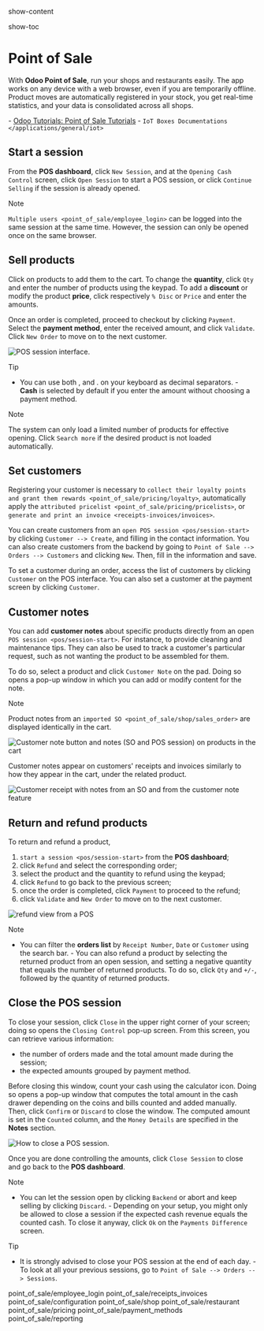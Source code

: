 show-content  

show-toc  

# Point of Sale

With **Odoo Point of Sale**, run your shops and restaurants easily. The
app works on any device with a web browser, even if you are temporarily
offline. Product moves are automatically registered in your stock, you
get real-time statistics, and your data is consolidated across all
shops.

<div class="seealso">

\- [Odoo Tutorials: Point of Sale
Tutorials](https://www.odoo.com/slides/point-of-sale-28) -
`IoT Boxes Documentations </applications/general/iot>`

</div>

## Start a session

From the **POS dashboard**, click `New Session`, and at the
`Opening Cash
Control` screen, click `Open Session` to start a POS session, or click
`Continue
Selling` if the session is already opened.

> [!NOTE]
> `Multiple users <point_of_sale/employee_login>` can be logged into the
> same session at the same time. However, the session can only be opened
> once on the same browser.

## Sell products

Click on products to add them to the cart. To change the **quantity**,
click `Qty` and enter the number of products using the keypad. To add a
**discount** or modify the product **price**, click respectively
`% Disc` or `Price` and enter the amounts.

Once an order is completed, proceed to checkout by clicking `Payment`.
Select the **payment method**, enter the received amount, and click
`Validate`. Click `New Order` to move on to the next customer.

![POS session interface.](point_of_sale/pos-interface.png)

> [!TIP]
> - You can use both <span class="title-ref">,</span> and
> <span class="title-ref">.</span> on your keyboard as decimal
> separators. - **Cash** is selected by default if you enter the amount
> without choosing a payment method.

> [!NOTE]
> The system can only load a limited number of products for effective
> opening. Click `Search more` if the desired product is not loaded
> automatically.

## Set customers

Registering your customer is necessary to
`collect their loyalty points and grant them rewards
<point_of_sale/pricing/loyalty>`, automatically apply the
`attributed pricelist
<point_of_sale/pricing/pricelists>`, or `generate and print an invoice
<receipts-invoices/invoices>`.

You can create customers from an `open POS session <pos/session-start>`
by clicking `Customer --> Create`, and filling in the contact
information. You can also create customers from the backend by going to
`Point of Sale --> Orders --> Customers` and clicking `New`. Then, fill
in the information and save.

To set a customer during an order, access the list of customers by
clicking `Customer` on the POS interface. You can also set a customer at
the payment screen by clicking `Customer`.

## Customer notes

You can add **customer notes** about specific products directly from an
open `POS session
<pos/session-start>`. For instance, to provide cleaning and maintenance
tips. They can also be used to track a customer's particular request,
such as not wanting the product to be assembled for them.

To do so, select a product and click `Customer Note` on the pad. Doing
so opens a pop-up window in which you can add or modify content for the
note.

> [!NOTE]
> Product notes from an `imported SO <point_of_sale/shop/sales_order>`
> are displayed identically in the cart.

![Customer note button and notes (SO and POS session) on products in the cart](point_of_sale/customer-notes.png)

Customer notes appear on customers' receipts and invoices similarly to
how they appear in the cart, under the related product.

![Customer receipt with notes from an SO and from the customer note feature](point_of_sale/notes-receipt.png)

## Return and refund products

To return and refund a product,

1.  `start a session <pos/session-start>` from the **POS dashboard**;
2.  click `Refund` and select the corresponding order;
3.  select the product and the quantity to refund using the keypad;
4.  click `Refund` to go back to the previous screen;
5.  once the order is completed, click `Payment` to proceed to the
    refund;
6.  click `Validate` and `New Order` to move on to the next customer.

![refund view from a POS](point_of_sale/refund.png)

> [!NOTE]
> - You can filter the **orders list** by `Receipt Number`, `Date` or
> `Customer` using the search bar. - You can also refund a product by
> selecting the returned product from an open session, and setting a
> negative quantity that equals the number of returned products. To do
> so, click `Qty` and `+/-`, followed by the quantity of returned
> products.

## Close the POS session

To close your session, click `Close` in the upper right corner of your
screen; doing so opens the `Closing Control` pop-up screen. From this
screen, you can retrieve various information:

- the number of orders made and the total amount made during the
  session;
- the expected amounts grouped by payment method.

Before closing this window, count your cash using the calculator icon.
Doing so opens a pop-up window that computes the total amount in the
cash drawer depending on the coins and bills counted and added manually.
Then, click `Confirm` or `Discard` to close the window. The computed
amount is set in the `Counted` column, and the `Money Details` are
specified in the **Notes** section.

![How to close a POS session.](point_of_sale/closing-control.png)

Once you are done controlling the amounts, click `Close Session` to
close and go back to the **POS dashboard**.

> [!NOTE]
> - You can let the session open by clicking `Backend` or abort and keep
> selling by clicking `Discard`. - Depending on your setup, you might
> only be allowed to close a session if the expected cash revenue equals
> the counted cash. To close it anyway, click `Ok` on the
> `Payments Difference` screen.

> [!TIP]
> - It is strongly advised to close your POS session at the end of each
> day. - To look at all your previous sessions, go to
> `Point of Sale --> Orders -->
> Sessions`.

<div class="toctree" titlesonly="">

point_of_sale/employee_login point_of_sale/receipts_invoices
point_of_sale/configuration point_of_sale/shop point_of_sale/restaurant
point_of_sale/pricing point_of_sale/payment_methods
point_of_sale/reporting

</div>

